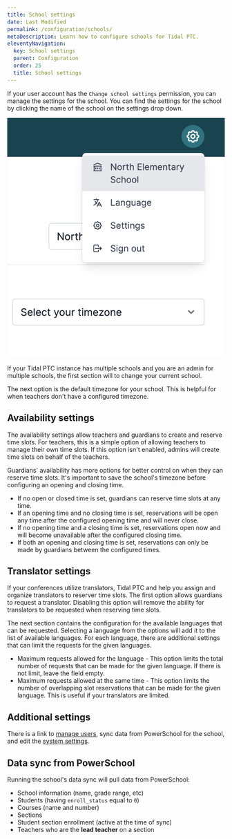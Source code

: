 ```yaml
---
title: School settings
date: Last Modified
permalink: /configuration/schools/
metaDescription: Learn how to configure schools for Tidal PTC.
eleventyNavigation:
  key: School settings
  parent: Configuration
  order: 25
  title: School settings
---
```


If your user account has the `Change school settings` permission, you can manage the settings for the school. You can find the settings for the school by clicking the name of the school on the settings drop down.

![School settings link](/content/images/school-settings-menu.png)

If your Tidal PTC instance has multiple schools and you are an admin for multiple schools, the first section will to change your current school.

The next option is the default timezone for your school. This is helpful for when teachers don't have a configured timezone.

## Availability settings

The availability settings allow teachers and guardians to create and reserve time slots. For teachers, this is a simple option of allowing teachers to manage their own time slots. If this option isn't enabled, admins will create time slots on behalf of the teachers.

Guardians' availability has more options for better control on when they can reserve time slots. It's important to save the school's timezone before configuring an opening and closing time.

- If no open or closed time is set, guardians can reserve time slots at any time.
- If an opening time and no closing time is set, reservations will be open any time after the configured opening time and will never close.
- If no opening time and a closing time is set, reservations open now and will become unavailable after the configured closing time.
- If both an opening and closing time is set, reservations can only be made by guardians between the configured times.

## Translator settings

If your conferences utilize translators, Tidal PTC and help you assign and organize translators to reserver time slots. The first option allows guardians to request a translator. Disabling this option will remove the ability for translators to be requested when reserving time slots.

The next section contains the configuration for the available languages that can be requested. Selecting a language from the options will add it to the list of available languages. For each language, there are additional settings that can limit the requests for the given languages.

- Maximum requests allowed for the language - This option limits the total number of requests that can be made for the given language. If there is not limit, leave the field empty.
- Maximum requests allowed at the same time - This option limits the number of overlapping slot reservations that can be made for the given language. This is useful if your translators are limited.

## Additional settings

There is a link to [manage users](/configuration/users/), sync data from PowerSchool for the school, and edit the [system settings](/configuration/system/).

## Data sync from PowerSchool

Running the school's data sync will pull data from PowerSchool:

- School information (name, grade range, etc)
- Students (having `enroll_status` equal to `0`)
- Courses (name and number)
- Sections
- Student section enrollment (active at the time of sync)
- Teachers who are the **lead teacher** on a section

